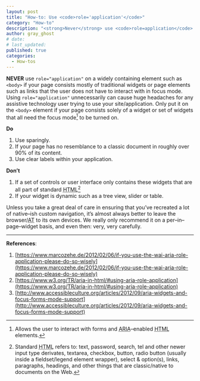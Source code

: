 ```yaml
---
layout: post
title: "How-to: Use <code>role='application'</code>"
category: "How-to"
description: "<strong>Never</strong> use <code>role=application</code> on a widely containing element such as <code>&lt;body&gt;</code> if your page consists mostly of traditional widgets or page elements."
author: gray_ghost
# date:
# last_updated:
published: true
categories:
  - How-tos
---
```


**NEVER** use `role="application"` on a widely containing element such as `<body>` if your page consists mostly of traditional widgets or page elements such as links that the user does not have to interact with in focus mode. Using `role="application"` unnecessarily can cause huge headaches for any assistive technology user trying to use your site/application. Only put it on the `<body>` element if your page consists solely of a widget or set of widgets that all need the focus mode[^focusmode] to be turned on.

**Do**

1. Use sparingly.
2. If your page has no resemblance to a classic document in roughly over 90% of its content.
3. Use clear labels within your application.

**Don&rsquo;t**

1. If a set of controls or user interface only contains these widgets that are all part of standard <abbr title="Hyper Text Markup Language">HTML</abbr>[^html]
2. If your widget is dynamic such as a tree view, slider or table.

Unless you take a great deal of care in ensuring that you&rsquo;ve recreated a lot of native&ndash;ish custom navigation, it&rsquo;s almost always better to leave the browser/<abbr title="Assistive Technologies">AT</abbr> to its own devices. We really only recommend it on a per&ndash;in&ndash;page&ndash;widget basis, and even then: very, very carefully.

--------------------------------

**References**:

1. [https://www.marcozehe.de/2012/02/06/if-you-use-the-wai-aria-role-application-please-do-so-wisely](https://www.marcozehe.de/2012/02/06/if-you-use-the-wai-aria-role-application-please-do-so-wisely)
2. [https://www.w3.org/TR/aria-in-html/#using-aria-role-application](https://www.w3.org/TR/aria-in-html/#using-aria-role-application)
3. [http://www.accessibleculture.org/articles/2012/09/aria-widgets-and-focus-forms-mode-support](http://www.accessibleculture.org/articles/2012/09/aria-widgets-and-focus-forms-mode-support)

[^focusmode]: Allows the user to interact with forms and <abbr title="Accessible Rich Internet Applications">ARIA</abbr>&ndash;enabled <abbr title="Hyper Text Markup Language">HTML</abbr> elements.

[^html]: Standard <abbr title="Hyper Text Markup Language">HTML</abbr> refers to: text, password, search, tel and other newer input type derivates, textarea, checkbox, button, radio button (usually inside a fieldset/legend element wrapper), select &amp; option(s), links, paragraphs, headings, and other things that are classic/native to documents on the Web.
